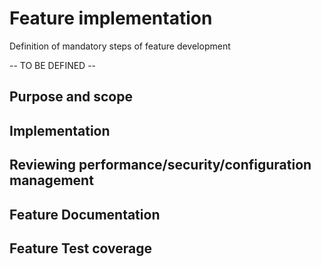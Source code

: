 # Feature implementation

Definition of mandatory steps of feature development

-- TO BE DEFINED --

## Purpose and scope

## Implementation
	
## Reviewing performance/security/configuration management

## Feature Documentation	
			
## Feature Test coverage
